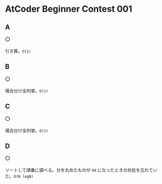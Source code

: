 # AtCoder Beginner Contest 001

## A

:o:

引き算。`O(1)`

## B

:o:

場合分け全列挙。`O(1)`

## C

:o:

場合分け全列挙。`O(1)`

## D

:o:

ソートして順番に調べる。分を丸めたものが `60` になったときの対処を忘れていた。`O(N logN)`
